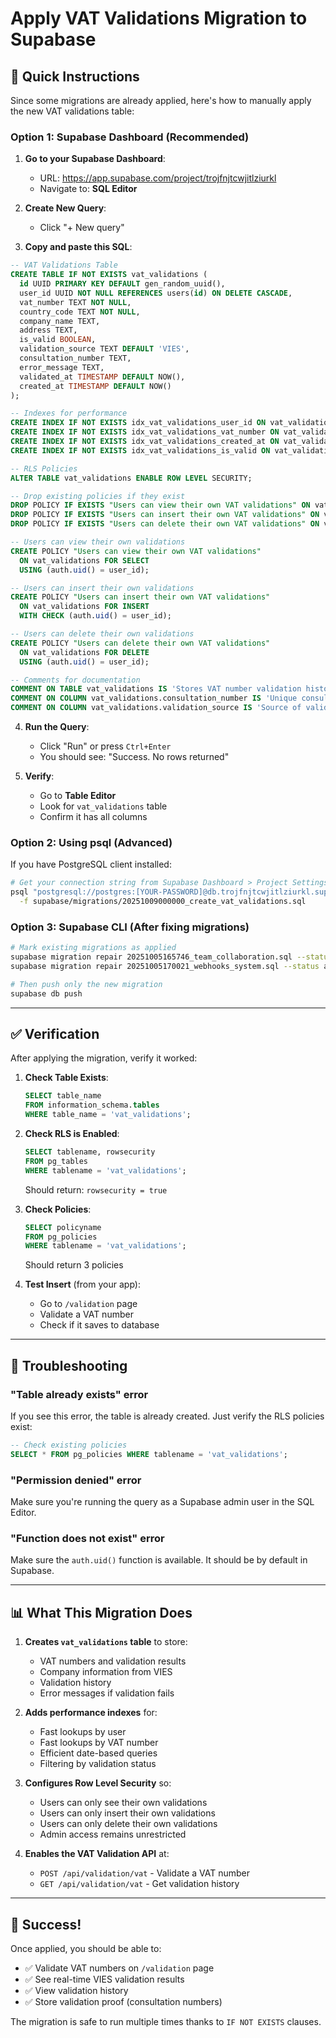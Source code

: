 # Apply VAT Validations Migration to Supabase

## 🎯 Quick Instructions

Since some migrations are already applied, here's how to manually apply the new VAT validations table:

### Option 1: Supabase Dashboard (Recommended)

1. **Go to your Supabase Dashboard**:
   - URL: https://app.supabase.com/project/trojfnjtcwjitlziurkl
   - Navigate to: **SQL Editor**

2. **Create New Query**:
   - Click "+ New query"

3. **Copy and paste this SQL**:

```sql
-- VAT Validations Table
CREATE TABLE IF NOT EXISTS vat_validations (
  id UUID PRIMARY KEY DEFAULT gen_random_uuid(),
  user_id UUID NOT NULL REFERENCES users(id) ON DELETE CASCADE,
  vat_number TEXT NOT NULL,
  country_code TEXT NOT NULL,
  company_name TEXT,
  address TEXT,
  is_valid BOOLEAN,
  validation_source TEXT DEFAULT 'VIES',
  consultation_number TEXT,
  error_message TEXT,
  validated_at TIMESTAMP DEFAULT NOW(),
  created_at TIMESTAMP DEFAULT NOW()
);

-- Indexes for performance
CREATE INDEX IF NOT EXISTS idx_vat_validations_user_id ON vat_validations(user_id);
CREATE INDEX IF NOT EXISTS idx_vat_validations_vat_number ON vat_validations(vat_number);
CREATE INDEX IF NOT EXISTS idx_vat_validations_created_at ON vat_validations(created_at DESC);
CREATE INDEX IF NOT EXISTS idx_vat_validations_is_valid ON vat_validations(is_valid);

-- RLS Policies
ALTER TABLE vat_validations ENABLE ROW LEVEL SECURITY;

-- Drop existing policies if they exist
DROP POLICY IF EXISTS "Users can view their own VAT validations" ON vat_validations;
DROP POLICY IF EXISTS "Users can insert their own VAT validations" ON vat_validations;
DROP POLICY IF EXISTS "Users can delete their own VAT validations" ON vat_validations;

-- Users can view their own validations
CREATE POLICY "Users can view their own VAT validations"
  ON vat_validations FOR SELECT
  USING (auth.uid() = user_id);

-- Users can insert their own validations
CREATE POLICY "Users can insert their own VAT validations"
  ON vat_validations FOR INSERT
  WITH CHECK (auth.uid() = user_id);

-- Users can delete their own validations
CREATE POLICY "Users can delete their own VAT validations"
  ON vat_validations FOR DELETE
  USING (auth.uid() = user_id);

-- Comments for documentation
COMMENT ON TABLE vat_validations IS 'Stores VAT number validation history with results from VIES or other sources';
COMMENT ON COLUMN vat_validations.consultation_number IS 'Unique consultation number from VIES as proof of validation';
COMMENT ON COLUMN vat_validations.validation_source IS 'Source of validation: VIES, Manual, or other service';
```

4. **Run the Query**:
   - Click "Run" or press `Ctrl+Enter`
   - You should see: "Success. No rows returned"

5. **Verify**:
   - Go to **Table Editor**
   - Look for `vat_validations` table
   - Confirm it has all columns

### Option 2: Using psql (Advanced)

If you have PostgreSQL client installed:

```bash
# Get your connection string from Supabase Dashboard > Project Settings > Database
psql "postgresql://postgres:[YOUR-PASSWORD]@db.trojfnjtcwjitlziurkl.supabase.co:5432/postgres" \
  -f supabase/migrations/20251009000000_create_vat_validations.sql
```

### Option 3: Supabase CLI (After fixing migrations)

```bash
# Mark existing migrations as applied
supabase migration repair 20251005165746_team_collaboration.sql --status applied
supabase migration repair 20251005170021_webhooks_system.sql --status applied

# Then push only the new migration
supabase db push
```

---

## ✅ Verification

After applying the migration, verify it worked:

1. **Check Table Exists**:
   ```sql
   SELECT table_name 
   FROM information_schema.tables 
   WHERE table_name = 'vat_validations';
   ```

2. **Check RLS is Enabled**:
   ```sql
   SELECT tablename, rowsecurity 
   FROM pg_tables 
   WHERE tablename = 'vat_validations';
   ```
   Should return: `rowsecurity = true`

3. **Check Policies**:
   ```sql
   SELECT policyname 
   FROM pg_policies 
   WHERE tablename = 'vat_validations';
   ```
   Should return 3 policies

4. **Test Insert** (from your app):
   - Go to `/validation` page
   - Validate a VAT number
   - Check if it saves to database

---

## 🔧 Troubleshooting

### "Table already exists" error
If you see this error, the table is already created. Just verify the RLS policies exist:

```sql
-- Check existing policies
SELECT * FROM pg_policies WHERE tablename = 'vat_validations';
```

### "Permission denied" error
Make sure you're running the query as a Supabase admin user in the SQL Editor.

### "Function does not exist" error
Make sure the `auth.uid()` function is available. It should be by default in Supabase.

---

## 📊 What This Migration Does

1. **Creates `vat_validations` table** to store:
   - VAT numbers and validation results
   - Company information from VIES
   - Validation history
   - Error messages if validation fails

2. **Adds performance indexes** for:
   - Fast lookups by user
   - Fast lookups by VAT number
   - Efficient date-based queries
   - Filtering by validation status

3. **Configures Row Level Security** so:
   - Users can only see their own validations
   - Users can only insert their own validations
   - Users can only delete their own validations
   - Admin access remains unrestricted

4. **Enables the VAT Validation API** at:
   - `POST /api/validation/vat` - Validate a VAT number
   - `GET /api/validation/vat` - Get validation history

---

## 🎉 Success!

Once applied, you should be able to:
- ✅ Validate VAT numbers on `/validation` page
- ✅ See real-time VIES validation results
- ✅ View validation history
- ✅ Store validation proof (consultation numbers)

The migration is safe to run multiple times thanks to `IF NOT EXISTS` clauses.
